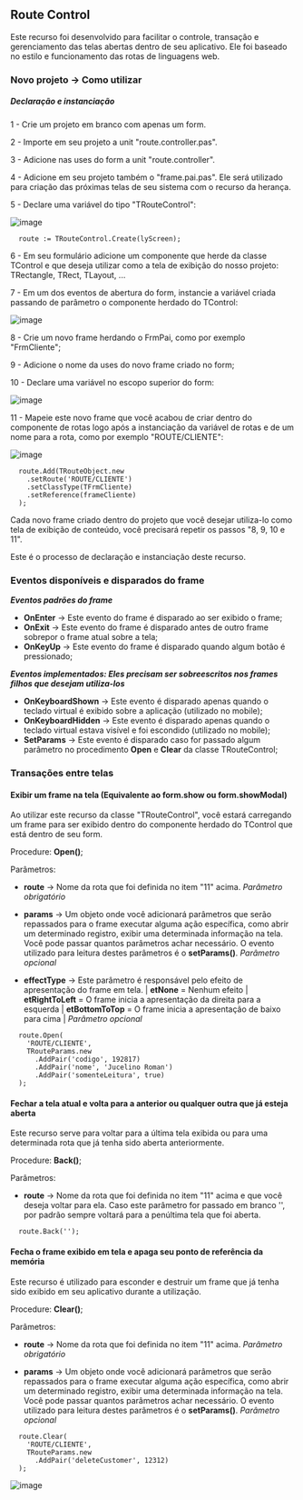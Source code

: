 ## Route Control ##

Este recurso foi desenvolvido para facilitar o controle, transação e gerenciamento das telas abertas dentro de seu aplicativo. 
Ele foi baseado no estilo e funcionamento das rotas de linguagens web.



### Novo projeto -> Como utilizar ###



##### Declaração e instanciação

1 - Crie um projeto em branco com apenas um form.

2 - Importe em seu projeto a unit "route.controller.pas".

3 - Adicione nas uses do form a unit "route.controller".
 
4 - Adicione em seu projeto também o "frame.pai.pas". Ele será utilizado para criação das próximas telas de seu sistema com o recurso da herança.

5 - Declare uma variável do tipo "TRouteControl":

![image](https://user-images.githubusercontent.com/17827174/131702370-dfa53af9-146b-4b0f-b36b-d05b309cf3df.png)

```
  route := TRouteControl.Create(lyScreen);
```

6 - Em seu formulário adicione um componente que herde da classe TControl e que deseja utilizar como a tela de exibição do nosso projeto: TRectangle, TRect, TLayout, ...

7 - Em um dos eventos de abertura do form, instancie a variável criada passando de parâmetro o componente herdado do TControl:

![image](https://user-images.githubusercontent.com/17827174/131702822-90eb31c4-6d89-4792-a414-1bcdc812667b.png)

8 - Crie um novo frame herdando o FrmPai, como por exemplo "FrmCliente";

9 - Adicione o nome da uses do novo frame criado no form;

10 - Declare uma variável no escopo superior do form:

![image](https://user-images.githubusercontent.com/17827174/131703612-3945ed86-0bb8-43b5-b83d-2d7ae8263c9c.png)

11 - Mapeie este novo frame que você acabou de criar dentro do componente de rotas logo após a instanciação da variável de rotas e de um nome para a rota, como por exemplo "ROUTE/CLIENTE":

![image](https://user-images.githubusercontent.com/17827174/131704052-6f023ce2-2020-4ac9-be43-8689f62ea853.png)

```
  route.Add(TRouteObject.new
    .setRoute('ROUTE/CLIENTE')
    .setClassType(TFrmCliente)
    .setReference(frameCliente)
  );
```

Cada novo frame criado dentro do projeto que você desejar utiliza-lo como tela de exibição de conteúdo, você precisará repetir os passos "8, 9, 10 e 11".

Este é o processo de declaração e instanciação deste recurso.



### Eventos disponíveis e disparados do frame



***Eventos padrões do frame***
- **OnEnter** -> Este evento do frame é disparado ao ser exibido o frame;
 - **OnExit** -> Este evento do frame é disparado antes de outro frame sobrepor o frame atual sobre a tela;
 - **OnKeyUp** -> Este evento do frame é disparado quando algum botão é pressionado;
 
***Eventos implementados: Eles precisam ser sobreescritos nos frames filhos que desejam utiliza-los*** 
- **OnKeyboardShown** -> Este evento é disparado apenas quando o teclado virtual é exibido sobre a aplicação (utilizado no mobile);
- **OnKeyboardHidden** -> Este evento é disparado apenas quando o teclado virtual estava visível e foi escondido (utilizado no mobile);
- **SetParams** -> Este evento é disparado caso for passado algum parâmetro no procedimento **Open** e **Clear** da classe TRouteControl;



### Transações entre telas



#### Exibir um frame na tela (Equivalente ao form.show ou form.showModal)

Ao utilizar este recurso da classe "TRouteControl", você estará carregando um frame para ser exibido dentro do componente herdado do TControl que está dentro de seu form.

Procedure: **Open()**;

Parâmetros: 
  
  - **route** -> Nome da rota que foi definida no item "11" acima. *Parâmetro obrigatório*
  
  - **params** -> Um objeto onde você adicionará parâmetros que serão repassados para o frame executar alguma ação específica, como abrir um determinado registro, exibir uma determinada informação na tela. Você pode passar quantos parâmetros achar necessário. O evento utilizado para leitura destes parâmetros é o **setParams()**. *Parâmetro opcional*
  - **effectType** -> Este parâmetro é responsável pelo efeito de apresentação do frame em tela. | **etNone** = Nenhum efeito | **etRightToLeft** = O frame inicia a apresentação da direita para a esquerda | **etBottomToTop** = O frame inicia a apresentação de baixo para cima | *Parâmetro opcional*
```
  route.Open(
    'ROUTE/CLIENTE',
    TRouteParams.new
      .AddPair('codigo', 192817)
      .AddPair('nome', 'Jucelino Roman')
      .AddPair('somenteLeitura', true)
  );
``` 

#### Fechar a tela atual e volta para a anterior ou qualquer outra que já esteja aberta

Este recurso serve para voltar para a última tela exibida ou para uma determinada rota que já tenha sido aberta anteriormente.

Procedure: **Back()**;

Parâmetros:

   - **route** -> Nome da rota que foi definida no item "11" acima e que você deseja voltar para ela. Caso este parâmetro for passado em branco '', por padrão sempre voltará para a penúltima tela que foi aberta.

```
  route.Back('');
``` 

#### Fecha o frame exibido em tela e apaga seu ponto de referência da memória

Este recurso é utilizado para esconder e destruir um frame que já tenha sido exibido em seu aplicativo durante a utilização.

Procedure: **Clear()**;

Parâmetros:

  - **route** -> Nome da rota que foi definida no item "11" acima. *Parâmetro obrigatório*
  
  - **params** -> Um objeto onde você adicionará parâmetros que serão repassados para o frame executar alguma ação específica, como abrir um determinado registro, exibir uma determinada informação na tela. Você pode passar quantos parâmetros achar necessário. O evento utilizado para leitura destes parâmetros é o **setParams()**. *Parâmetro opcional*

```
  route.Clear(
    'ROUTE/CLIENTE',
    TRouteParams.new
      .AddPair('deleteCustomer', 12312)
  );
``` 


![image](https://user-images.githubusercontent.com/17827174/131731506-dec4da4d-fa1a-40f6-a590-40f43b809498.png)
